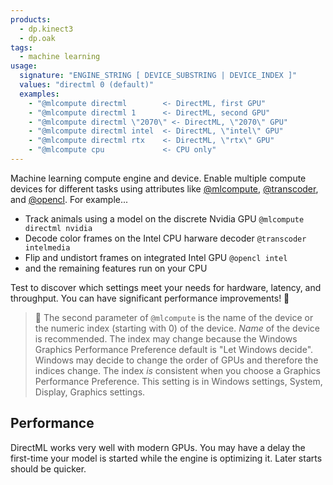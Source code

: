 ```yaml
---
products:
  - dp.kinect3
  - dp.oak
tags:
  - machine learning
usage:
  signature: "ENGINE_STRING [ DEVICE_SUBSTRING | DEVICE_INDEX ]"
  values: "directml 0 (default)"
  examples:
    - "@mlcompute directml        <- DirectML, first GPU"
    - "@mlcompute directml 1      <- DirectML, second GPU"
    - "@mlcompute directml \"2070\" <- DirectML, \"2070\" GPU"
    - "@mlcompute directml intel  <- DirectML, \"intel\" GPU"
    - "@mlcompute directml rtx    <- DirectML, \"rtx\" GPU"
    - "@mlcompute cpu             <- CPU only"
---
```


Machine learning compute engine and device.
Enable multiple compute devices for different tasks using attributes like
[@mlcompute](mlcompute.md), [@transcoder](transcoder.md), and [@opencl](opencl.md).
For example...

* Track animals using a model on the discrete Nvidia GPU `@mlcompute directml nvidia`
* Decode color frames on the Intel CPU harware decoder `@transcoder intelmedia`
* Flip and undistort frames on integrated Intel GPU `@opencl intel`
* and the remaining features run on your CPU

Test to discover which settings meet your needs for hardware, latency, and throughput.
You can have significant performance improvements! 🙂

> 📝 The second parameter of `@mlcompute` is the name of the device or
> the numeric index (starting with 0) of the device. *Name* of the device is recommended.
> The index may change because the Windows Graphics Performance Preference default
> is "Let Windows decide". Windows may decide to change the order of GPUs and therefore
> the indices change. The index *is* consistent when you choose a Graphics Performance
> Preference. This setting is in Windows settings, System, Display, Graphics settings.

## Performance

DirectML works very well with modern GPUs. You may have a delay the first-time your model
is started while the engine is optimizing it. Later starts should be quicker.
